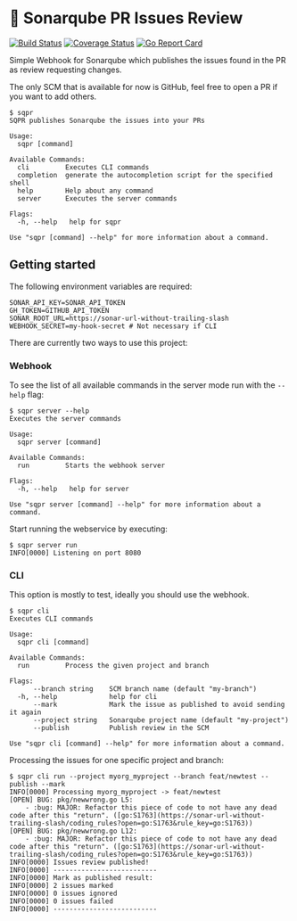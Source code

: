# :robot: Sonarqube PR Issues Review
[![Build Status][ci-img]][ci] [![Coverage Status][cov-img]][cov] [![Go Report Card][report-card-img]][report-card]

Simple Webhook for Sonarqube which publishes the issues found in the PR as review requesting changes.

The only SCM that is available for now is GitHub, feel free to open a PR if you want to add others.

```shell
$ sqpr
SQPR publishes Sonarqube the issues into your PRs

Usage:
  sqpr [command]

Available Commands:
  cli         Executes CLI commands
  completion  generate the autocompletion script for the specified shell
  help        Help about any command
  server      Executes the server commands

Flags:
  -h, --help   help for sqpr

Use "sqpr [command] --help" for more information about a command.
```

## Getting started
The following environment variables are required:

```
SONAR_API_KEY=SONAR_API_TOKEN
GH_TOKEN=GITHUB_API_TOKEN
SONAR_ROOT_URL=https://sonar-url-without-trailing-slash
WEBHOOK_SECRET=my-hook-secret # Not necessary if CLI
```

There are currently two ways to use this project:

### Webhook
To see the list of all available commands in the server mode run with the `--help` flag:
```shell
$ sqpr server --help
Executes the server commands

Usage:
  sqpr server [command]

Available Commands:
  run         Starts the webhook server

Flags:
  -h, --help   help for server

Use "sqpr server [command] --help" for more information about a command.
```

Start running the webservice by executing:
```shell
$ sqpr server run
INFO[0000] Listening on port 8080  
```

### CLI
This option is mostly to test, ideally you should use the webhook.

```shell
$ sqpr cli
Executes CLI commands

Usage:
  sqpr cli [command]

Available Commands:
  run         Process the given project and branch

Flags:
      --branch string    SCM branch name (default "my-branch")
  -h, --help             help for cli
      --mark             Mark the issue as published to avoid sending it again
      --project string   Sonarqube project name (default "my-project")
      --publish          Publish review in the SCM

Use "sqpr cli [command] --help" for more information about a command.
```

Processing the issues for one specific project and branch:
```shell
$ sqpr cli run --project myorg_myproject --branch feat/newtest --publish --mark
INFO[0000] Processing myorg_myproject -> feat/newtest 
[OPEN] BUG: pkg/newwrong.go L5:
	- :bug: MAJOR: Refactor this piece of code to not have any dead code after this "return". ([go:S1763](https://sonar-url-without-trailing-slash/coding_rules?open=go:S1763&rule_key=go:S1763))
[OPEN] BUG: pkg/newwrong.go L12:
	- :bug: MAJOR: Refactor this piece of code to not have any dead code after this "return". ([go:S1763](https://sonar-url-without-trailing-slash/coding_rules?open=go:S1763&rule_key=go:S1763))
INFO[0000] Issues review published!
INFO[0000] --------------------------                   
INFO[0000] Mark as published result:                    
INFO[0000] 2 issues marked                              
INFO[0000] 0 issues ignored                             
INFO[0000] 0 issues failed                              
INFO[0000] --------------------------  
```

[doc-img]: http://img.shields.io/badge/GoDoc-Reference-blue.svg
[doc]: https://godoc.org/go.uber.org/fx

[ci-img]: https://github.com/uber-go/fx/actions/workflows/go.yml/badge.svg
[ci]: https://github.com/uber-go/fx/actions/workflows/go.yml

[cov-img]: https://codecov.io/gh/herlon214/sonarqube-pr-issues/branch/main/graph/badge.svg?token=q5lsK8I3It
[cov]: https://codecov.io/gh/herlon214/sonarqube-pr-issues/branch/main

[report-card-img]: https://goreportcard.com/badge/github.com/herlon214/sonarqube-pr-issues
[report-card]: https://goreportcard.com/report/github.com/herlon214/sonarqube-pr-issues
